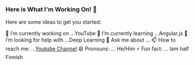 ### Here is What I'm Working On! 👋


Here are some ideas to get you started:

 🔭 I’m currently working on ...YouTube
 🌱 I’m currently learning ...Angular.js
 🤔 I’m looking for help with ...Deep Learning
 💬 Ask me about ...
 📫 How to reach me: ...[Youtube Channel](https://www.youtube.com/channel/UCNRHxbJqHMzlPlvgc8JYp9Q/featured)
 😄 Pronouns: ... He/Him
 ⚡ Fun fact: ... Iam half Finnish 

